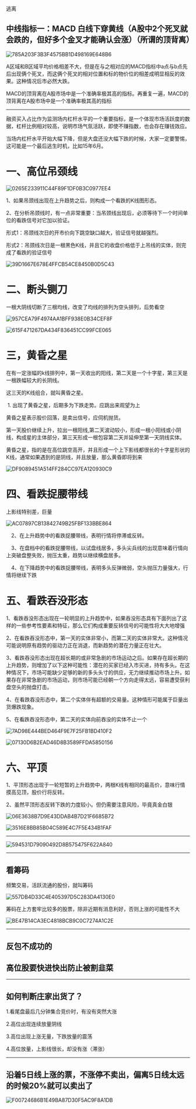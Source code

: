 逃离

## 中线指标一：MACD 白线下穿黄线（A股中2个死叉就会跌的，但好多个金叉才能确认会涨）（所谓的顶背离）

![785A203F3B3F4575BB1D498169E648B6](https://github.com/CHENJIAMIAN/Blog/assets/20126997/35a8b80d-7c30-446e-9585-05e22bdeaf34)

 A区域和B区域平均价格相差不大，但是在与之相对应的MACD指标中a点与b点先后出现俩个死叉，而这俩个死叉的相对位置和标的物价位的相差成明显相反的效果。这种情况后市必然大跌。

MACD的顶背离在A股市场中是一个准确率极其高的指标。再重复一遍，MACD的顶背离在A股市场中是一个准确率极其高的指标

---

融资买入占比作为监测场内杠杆水平的一个重要指标，是一个体现市场活跃度的数据，杠杆比例相对较高，说明市场气氛活跃，即使不赚指数，也会存在赚钱效应。

当场内杠杆水平开始大幅下降，但是大盘还没大幅下跌的时候，大家一定要警惕，这可能是一个最后逃生时机，比如15年6月。




# 一、高位吊颈线

![0265E233911C44F89F1DF0B3C0977EE4](https://github.com/CHENJIAMIAN/Blog/assets/20126997/fef88127-f3b2-4cca-9577-f0a6d3ad339e)

1、如果吊颈线出现在上升趋势之后，则构成一个看跌的K线图形态。

2、在分析吊颈线时，有一点非常重要：当吊颈线出现后，必须等待下一个时间单位的看跌信号对它加以验证。

形式1：吊颈线次日的开市价向下跳空缺口越大，验证信号就越强烈。

形式2：吊颈线次日是一根黑色K线，并且它的收盘价格低于上吊线的实体，则完成了看跌的验证信号

![39D1667E678E4FFCB54CE8450B0D5C43](https://github.com/CHENJIAMIAN/Blog/assets/20126997/a2402ff6-df1f-4155-ad9c-41c280884435)

# 二、断头铡刀

一根大阴线切断了三根均线，改变了均线的排列为空头排列，后势看空

![957CEA79F4974AA1BFF938E0B34CEF8F](https://github.com/CHENJIAMIAN/Blog/assets/20126997/d225e794-4705-47d8-8ffa-10056ced7a69)



![615F471267DA434F836451CC99FCE065](https://github.com/CHENJIAMIAN/Blog/assets/20126997/ab965966-e96e-46ba-b1b3-1e5c68e79e13)

# 三，黄昏之星

在有一定涨幅的k线排列中，第一天收出的阳线，第二天是一个十字星，第三天是一根跌幅较大的长阴线。

这三天的K线组合，就叫黄昏之星。

 1. 出现了黄昏之星，后期多为下跌走势。应跳出来观望为上

黄昏之星表示股价回落，是卖出信号，应伺机抛货。

第一天股价继续上升，拉出一根阳线,第二天波动较小，形成一根小阳线或小阴线，构成星的主体部分，第三天形成一根包容第二天并延伸至第一天阴线实体。

黄昏之星，指的是在高位跳空高开，并且形成一个上下影线都很长的十字星形状的K线，通常如果遇到的是阴线，并且放量，那么黄昏即将到来

![DF9089451A514FF284CC97EA120930C9](https://github.com/CHENJIAMIAN/Blog/assets/20126997/393b23e4-ba60-45ef-92fe-e058b4e9a778)

# 四、看跌捉腰带线

上影线特别差，巨量

![AC07897CB13842749B25FBF133BBE864](https://github.com/CHENJIAMIAN/Blog/assets/20126997/fe833d3c-0683-4c69-bfed-4a9d07b584d4)

　2、在上升趋势中的看跌捉腰带线，表明行情将停滞或反转。

　3、在盘档中的看跌捉腰带线，以试盘线居多，多头尖兵线的出现意味着行情向上突破盘整失败，抛压太重，趋势以继续横盘居多。

　4、在下降趋势中的看跌捉腰带线，表明多头反弹微弱，空头抛压力量强大，行情将继续下跌

# 五、看跌吞没形态

1、看跌吞没形态出现在一轮明显的上升趋势中，如果吞没形态具有下面列出了这样的一些参考性要素和特征，那么它们构成重要反转信号的可能性将大大地增强

2、在看跌吞没形态中，第一天的实体非常小，而第二天的实体非常大。这种情况可能说明原有趋势的驱动力正在消退，而新趋势的潜在力量正在壮大。

3、看跌吞没形态出现在超长期的或非常急剧的市场运动之后。如果存在超长期的上升趋势，则增加了以下这种可能性：潜在的买家已经入市买进，持有多头。在这种情况下，市场可能缺少足够的新的多头头寸的供应，无力继续推动市场上升。如果存在非常急剧的市场运动，则市场可能已经朝一个方向走得太远，容易遭受获利盘空头的抛盘打击。

4、在看跌吞没形态中，第二个实体伴有超额的交易量。这种情形可能属于巨量出货爆跌现象。

5、在看跌吞没形态中，第二天的实体向前吞没的实体不止一个

![7AD98E444BED464F9E7F25FB1BD410F2](https://github.com/CHENJIAMIAN/Blog/assets/20126997/ce162920-2bfa-45c7-9136-d73e11355ea8)



![07130D6B2EAD46D8B3589FFDA5850156](https://github.com/CHENJIAMIAN/Blog/assets/20126997/fc224352-90c9-470a-9af3-790fd19b7c9e)

# 六、平顶

1、平顶形态出现于一轮短暂的上升趋势中，两根K线有相同的最高价，意味行情摸高见顶，股价行将反转。

2、虽然平顶形态反转下跌的力度较小。但仍需要注意风险，毕竟真金白银

![06E3638B7D9E43DDAB4B7D21F6685B72](https://github.com/CHENJIAMIAN/Blog/assets/20126997/196f8f55-b498-430e-aa0c-f851bd80994f)



![3516E8BB85B04C589E4C7F5E434B1FAF](https://github.com/CHENJIAMIAN/Blog/assets/20126997/cc84dbc5-e1cc-4f81-ad41-2f85f0ec239a)



---



![594531D79090492D8B575475F622A840](https://github.com/CHENJIAMIAN/Blog/assets/20126997/9d02a9d1-cdc9-4012-87c0-50f0681e73a9)



---

## 看筹码

频繁交易，活跃流通的股份，就叫筹码

![557DB4D33C4E405397D5C283DA4130E0](https://github.com/CHENJIAMIAN/Blog/assets/20126997/1e86a8e6-3e34-40e9-a659-1d5b64c1956f)





筹码在上方套牢比较多的股票，除非近期有消息利好，否则上涨的可能性不大

![BE47B14CA3EC4818BCB9C0C7274A1C2E](https://github.com/CHENJIAMIAN/Blog/assets/20126997/113bb5a7-1185-4cce-a7cc-b5bb15e3acdf)



---

## 反包不成功的



## 高位股要快进快出防止被割韭菜

---

## 如何判断庄家出货了？

1.看尾盘最后几分钟集合竞价时，有没有突然大涨

2.高位出现连续放量阴线

3.高位出现上涨无量，下跌放量的震荡

4.高位放量，上影线很长，却没有涨（滞涨）

---

## 沿着5日线上涨的票，不涨停不卖出，偏离5日线太远的时候20%就可以卖出了

![F00724686B1E49BA87D30F5AC9F8A1DB](https://github.com/CHENJIAMIAN/Blog/assets/20126997/08f0fac2-77d5-424c-9281-fa01a247eb1f)

